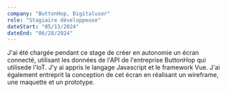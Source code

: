 ```yaml
---
company: "ButtonHop, Digitalusor"
role: "Stagiaire développeuse"
dateStart: "05/13/2024"
dateEnd: "06/28/2024"
---
```


J'ai été chargée pendant ce stage de créer en autonomie un écran connecté, utilisant les données de l'API de l'entreprise ButtonHop qui utilisede l'IoT. J'y ai appris le langage Javascript et le framework Vue. J'ai également entreprit la conception de cet écran en réalisant un wireframe, une maquette et un prototype.